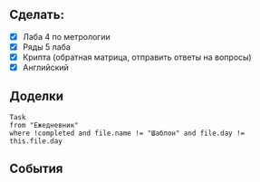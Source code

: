 ## Cделать:
- [x] Лаба 4 по метрологии 
- [x] Ряды 5 лаба 
- [x] Крипта (обратная матрица, отправить ответы на вопросы)
- [x] Английский 

## Доделки 
```dataview
Task
from "Ежедневник"
where !completed and file.name != "Шаблон" and file.day != this.file.day
```
## События